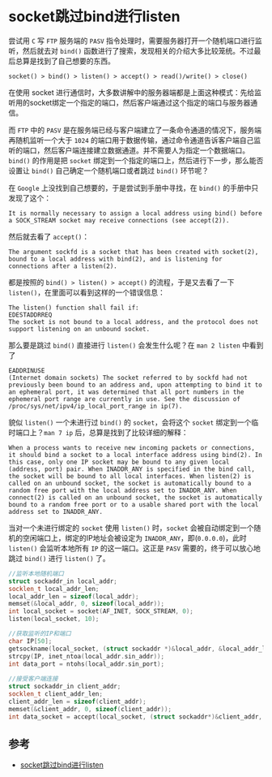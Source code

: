 # socket跳过bind进行listen

尝试用 `C` 写 `FTP` 服务端的 `PASV` 指令处理时，需要服务器打开一个随机端口进行监听，然后就去对 `bind()` 函数进行了搜索，发现相关的介绍大多比较笼统。不过最后总算是找到了自己想要的东西。

```text
socket() > bind() > listen() > accept() > read()/write() > close()
```

在使用 socket 进行通信时，大多数讲解中的服务器端都是上面这种模式：先给监听用的socket绑定一个指定的端口，然后客户端通过这个指定的端口与服务器通信。

而 `FTP` 中的 `PASV` 是在服务端已经与客户端建立了一条命令通道的情况下，服务端再随机监听一个大于 `1024` 的端口用于数据传输，通过命令通道告诉客户端自己监听的端口，然后客户端连接建立数据通道。并不需要人为指定一个数据端口。`bind()` 的作用是把 `socket` 绑定到一个指定的端口上，然后进行下一步，那么能否设置让 `bind()` 自己确定一个随机端口或者跳过 `bind()` 环节呢？

在 `Google` 上没找到自己想要的，于是尝试到手册中寻找，在 `bind()` 的手册中只发现了这个：

```text
It is normally necessary to assign a local address using bind() before a SOCK_STREAM socket may receive connections (see accept(2)).
```

然后就去看了 `accept()`：

```text
The argument sockfd is a socket that has been created with socket(2), bound to a local address with bind(2), and is listening for connections after a listen(2).
```

都是按照的 `bind() > listen() > accept()` 的流程，于是又去看了一下 `listen()`，在里面可以看到这样的一个错误信息：

```text
The listen() function shall fail if:
EDESTADDRREQ
The socket is not bound to a local address, and the protocol does not support listening on an unbound socket.
```

那么要是跳过 `bind()` 直接进行 `listen()` 会发生什么呢？在 `man 2 listen` 中看到了

```text
EADDRINUSE
(Internet domain sockets) The socket referred to by sockfd had not previously been bound to an address and, upon attempting to bind it to an ephemeral port, it was determined that all port numbers in the ephemeral port range are currently in use. See the discussion of /proc/sys/net/ipv4/ip_local_port_range in ip(7).
```

貌似 `listen()` 一个未进行过 `bind()` 的 `socket`，会将这个 `socket` 绑定到一个临时端口上？`man 7 ip` 后，总算是找到了比较详细的解释：

```text
When a process wants to receive new incoming packets or connections, it should bind a socket to a local interface address using bind(2). In this case, only one IP socket may be bound to any given local (address, port) pair. When INADDR_ANY is specified in the bind call, the socket will be bound to all local interfaces. When listen(2) is called on an unbound socket, the socket is automatically bound to a random free port with the local address set to INADDR_ANY. When connect(2) is called on an unbound socket, the socket is automatically bound to a random free port or to a usable shared port with the local address set to INADDR_ANY.
```

当对一个未进行绑定的 `socket` 使用 `listen()` 时，`socket` 会被自动绑定到一个随机的空闲端口上，绑定的IP地址会被设定为 `INADDR_ANY`，即(`0.0.0.0`)，此时`listen()` 会监听本地所有 `IP` 的这一端口。这正是 `PASV` 需要的，终于可以放心地跳过 `bind()` 进行 `listen()` 了。

```cpp
//监听本地随机端口
struct sockaddr_in local_addr;
socklen_t local_addr_len;
local_addr_len = sizeof(local_addr);
memset(&local_addr, 0, sizeof(local_addr));
int local_socket = socket(AF_INET, SOCK_STREAM, 0);
listen(local_socket, 10);

//获取监听的IP和端口
char IP[50];
getsockname(local_socket, (struct sockaddr *)&local_addr, &local_addr_len);
strcpy(IP, inet_ntoa(local_addr.sin_addr));
int data_port = ntohs(local_addr.sin_port);
    
//接受客户端连接
struct sockaddr_in client_addr;
socklen_t client_addr_len;
client_addr_len = sizeof(client_addr);
memset(&client_addr, 0, sizeof(client_addr));
int data_socket = accept(local_socket, (struct sockaddr*)&client_addr, &client_addr_len);
```

## 参考

- [socket跳过bind进行listen](https://whoisnian.com/2018/02/02/Socket-%E8%B7%B3%E8%BF%87bind%E8%BF%9B%E8%A1%8Clisten/)
